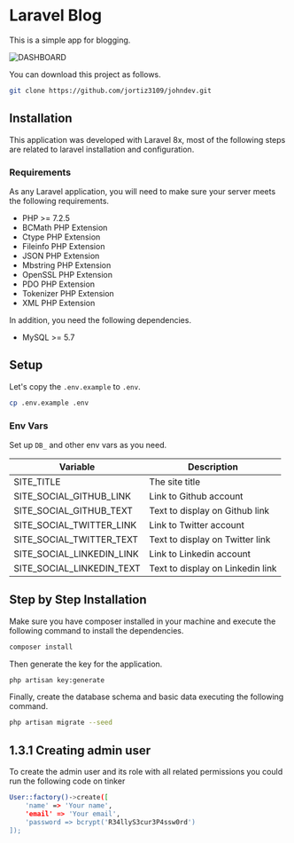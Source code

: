 # Laravel Blog

This is a simple app for blogging.

![DASHBOARD](https://www.johndev.co/blog-dashboard-example.png)

You can download this project as follows.

```bash
git clone https://github.com/jortiz3109/johndev.git
```

## Installation

This application was developed with Laravel 8x, most of the following steps are related to laravel
installation and configuration.

### Requirements

As any Laravel application, you will need to make sure your server meets the following requirements.

- PHP >= 7.2.5
- BCMath PHP Extension
- Ctype PHP Extension
- Fileinfo PHP Extension
- JSON PHP Extension
- Mbstring PHP Extension
- OpenSSL PHP Extension
- PDO PHP Extension
- Tokenizer PHP Extension
- XML PHP Extension

In addition, you need the following dependencies.

- MySQL >= 5.7

## Setup

Let's copy the `.env.example` to `.env`.

```bash
cp .env.example .env
```
### Env Vars

Set up `DB_` and other env vars as you need.

| Variable                  | Description                              |
|---------------------------|------------------------------------------|
| SITE_TITLE                |  The site title                          |
| SITE_SOCIAL_GITHUB_LINK   |  Link to Github account                  |
| SITE_SOCIAL_GITHUB_TEXT   |  Text to display on Github link          |
| SITE_SOCIAL_TWITTER_LINK  |  Link to Twitter account                 |
| SITE_SOCIAL_TWITTER_TEXT  |  Text to display on Twitter link         |
| SITE_SOCIAL_LINKEDIN_LINK |  Link to Linkedin account                |
| SITE_SOCIAL_LINKEDIN_TEXT |  Text to display on Linkedin link        |


## Step by Step Installation

Make sure you have composer installed in your machine and execute the following command to install the
dependencies.

```bash
composer install
```

Then generate the key for the application.

```bash
php artisan key:generate
```

Finally, create the database schema and basic data executing the following command.

```bash
php artisan migrate --seed
```
## 1.3.1 Creating admin user

To create the admin user and its role with all related permissions you could run the following code on tinker

```bash
User::factory()->create([
    'name' => 'Your name',
    'email' => 'Your email',
    'password => bcrypt('R34llyS3cur3P4ssw0rd')
]);
```
